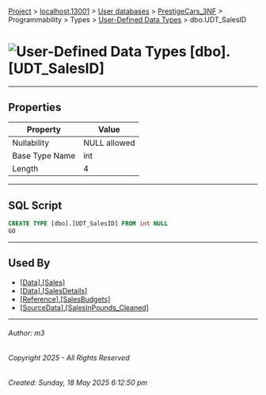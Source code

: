 #### 

[Project](../../../../../../index.md) > [localhost,13001](../../../../../index.md) > [User databases](../../../../index.md) > [PrestigeCars_3NF](../../../index.md) > Programmability > Types > [User-Defined Data Types](User-Defined_Data_Types.md) > dbo.UDT_SalesID

# ![User-Defined Data Types](../../../../../../Images/UserDefinedDataType32.png) [dbo].[UDT_SalesID]

---

## <a name="#properties"></a>Properties

| Property | Value |
|---|---|
| Nullability | NULL allowed |
| Base Type Name | int |
| Length | 4 |


---

## <a name="#sqlscript"></a>SQL Script

```sql
CREATE TYPE [dbo].[UDT_SalesID] FROM int NULL
GO

```


---

## <a name="#usedby"></a>Used By

* [[Data].[Sales]](../../../Tables/Data_Sales.md)
* [[Data].[SalesDetails]](../../../Tables/Data_SalesDetails.md)
* [[Reference].[SalesBudgets]](../../../Tables/Reference_SalesBudgets.md)
* [[SourceData].[SalesInPounds_Cleaned]](../../../Tables/SourceData_SalesInPounds_Cleaned.md)


---

###### Author:  m3

###### Copyright 2025 - All Rights Reserved

###### Created: Sunday, 18 May 2025 6:12:50 pm

